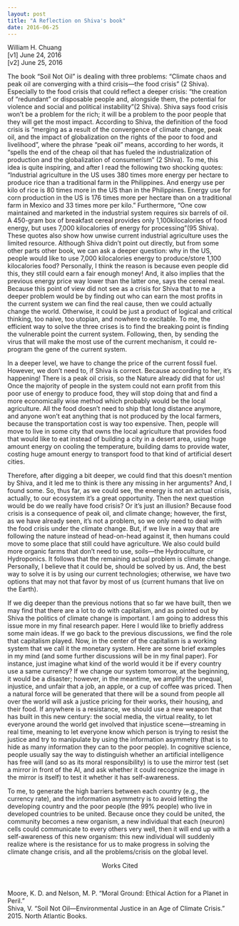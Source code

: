 ```yaml
---
layout: post
title: "A Reflection on Shiva's book"
date: 2016-06-25
---
```

William H. Chuang<br>
[v1] June 24, 2016 <br>
[v2] June 25, 2016<br>

The book “Soil Not Oil” is dealing with three problems: “Climate chaos and peak oil are converging with a third crisis—the food crisis” (2 Shiva). Especially to the food crisis that could reflect a deeper crisis: “the creation of “redundant” or disposable people and, alongside them, the potential for violence and social and political instability”(2 Shiva). Shiva says food crisis won’t be a problem for the rich; it will be a problem to the poor people that they will get the most impact. According to Shiva, the definition of the food crisis is “merging as a result of the convergence of climate change, peak oil, and the impact of globalization on the rights of the poor to food and livelihood”, where the phrase “peak oil” means, according to her words, it “spells the end of the cheap oil that has fueled the industrialization of production and the globalization of consumerism” (2 Shiva). To me, this idea is quite inspiring, and after I read the following two shocking quotes: “Industrial agriculture in the US uses 380 times more energy per hectare to produce rice than a traditional farm in the Philippines. And energy use per kilo of rice is 80 times more in the US than in the Philippines. Energy use for corn production in the US is 176 times more per hectare than on a traditional farm in Mexico and 33 times more per kilo.” Furthermore, “One cow maintained and marketed in the industrial system requires six barrels of oil. A 450-gram box of breakfast cereal provides only 1,100kilocalories of food energy, but uses 7,000 kilocalories of energy for processing”(95 Shiva). These quotes also show how unwise current industrial agriculture uses the limited resource. Although Shiva didn’t point out directly, but from some other parts other book, we can ask a deeper question: why in the US, people would like to use 7,000 kilocalories energy to produce/store 1,100 kilocalories food? Personally, I think the reason is because even people did this, they still could earn a fair enough money! And, it also implies that the previous energy price way lower than the latter one, says the cereal meal. 	Because this point of view did not see as a crisis for Shiva that to me a deeper problem would be by finding out who can earn the most profits in the current system we can find the real cause, then we could actually change the world. Otherwise, it could be just a product of logical and critical thinking, too naive, too utopian, and nowhere to excitable. To me, the efficient way to solve the three crises is to find the breaking point is finding the vulnerable point the current system. Following, then,  by sending the virus that will make the most use of the current mechanism, it could re-program the gene of the current system.<br>

In a deeper level, we have to change the price of the current fossil fuel. However, we don’t need to, if Shiva is correct. Because according to her, it’s happening! There is a peak oil crisis, so the Nature already did that for us! Once the majority of people in the system could not earn profit from this poor use of energy to produce food, they will stop doing that and find a more economically wise method which probably would be the local agriculture. All the food doesn’t need to ship that long distance anymore, and anyone won’t eat anything that is not produced by the local farmers, because the transportation cost is way too expensive. Then, people will move to live in some city that owns the local agriculture that provides food that would like to eat instead of building a city in a desert area, using huge amount energy on cooling the temperature, building dams to provide water, costing huge amount energy to transport food to that kind of artificial desert cities.<br>

Therefore, after digging a bit deeper, we could find that this doesn’t mention by Shiva, and it led me to think is there any missing in her arguments? And, I found some. So, thus far, as we could see, the energy is not an actual crisis, actually, to our ecosystem it’s a great opportunity. Then the next question would be do we really have food crisis? Or it’s just an illusion? Because food crisis is a consequence of peak oil, and climate change; however, the first, as we have already seen, it’s not a problem, so we only need to deal with the food crisis under the climate change. But, if we live in a way that are following the nature instead of head-on-head against it, then humans could move to some place that still could have agriculture. We also could build more organic farms that don’t need to use, soils—the Hydroculture, or Hydroponics. It follows that the remaining actual problem is climate change. Personally, I believe that it could be, should be solved by us. And, the best way to solve it is by using our current technologies; otherwise, we have two options that may not that favor by most of us (current humans that live on the Earth).	<br>

If we dig deeper than the previous notions that so far we have built, then we may find that there are a lot to do with capitalism, and as pointed out by Shiva the politics of climate change is important. I am going to address this issue more in my final research paper. Here I would like to briefly address some main ideas. If we go back to the previous discussions, we find the role that capitalism played. Now, in the center of the capitalism is a working system that we call it the monetary system. Here are some brief examples in my mind (and some further discussions will be in my final paper). For instance, just imagine what kind of the world would it be if every country use a same currency? If we change our system tomorrow, at the beginning, it would be a disaster; however, in the meantime, we amplify the unequal, injustice, and unfair that a job, an apple, or a cup of coffee was priced. Then a natural force will be generated that there will be a sound from people all over the world will ask a justice pricing for their works, their housing, and their food. If anywhere is a resistance, we should use a new weapon that has built in this new century: the social media, the virtual reality, to let everyone around the world get involved that injustice scene—streaming in real time, meaning to let everyone know which person is trying to resist the justice and try to manipulate by using the information asymmetry (that is to hide as many information they can to the poor people). In cognitive science, people usually say the way to distinguish whether an artificial intelligence has free will (and so as its moral responsibility) is to use the mirror test (set a mirror in front of the AI, and ask whether it could recognize the image in the mirror is itself) to test it whether it has self-awareness.<br>

To me, to generate the high barriers between each country (e.g., the currency rate), and the information asymmetry is to avoid letting the developing country and the poor people (the 99% people) who live in developed countries to be united. Because once they could be united, the community becomes a new organism, a new individual that each (neuron) cells could communicate to every others very well, then it will end up with a self-awareness of this new organism: this new individual will suddenly realize where is the resistance for us to make progress in solving the climate change crisis, and all the problems/crisis on the global level.<br>

<p style="text-align: center">Works Cited</p><br>

Moore, K. D. and Nelson, M. P. “Moral Ground: Ethical Action for a Planet in Peril.”<br>
Shiva, V. “Soil Not Oil—Environmental Justice in an Age of Climate Crisis.” 2015. North Atlantic Books.<br>
